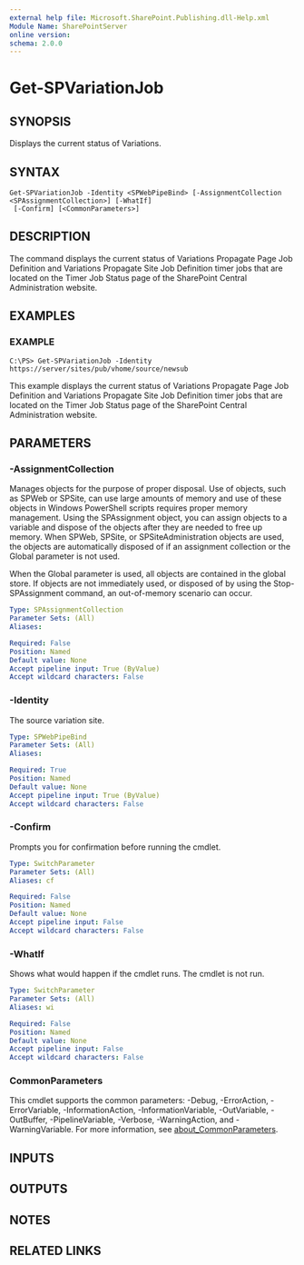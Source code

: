 ```yaml
---
external help file: Microsoft.SharePoint.Publishing.dll-Help.xml
Module Name: SharePointServer
online version:
schema: 2.0.0
---
```


# Get-SPVariationJob

## SYNOPSIS
Displays the current status of Variations.

## SYNTAX

```
Get-SPVariationJob -Identity <SPWebPipeBind> [-AssignmentCollection <SPAssignmentCollection>] [-WhatIf]
 [-Confirm] [<CommonParameters>]
```

## DESCRIPTION
The command displays the current status of Variations Propagate Page Job Definition and Variations Propagate Site Job Definition timer jobs that are located on the Timer Job Status page of the SharePoint Central Administration website.

## EXAMPLES

### EXAMPLE
```
C:\PS> Get-SPVariationJob -Identity https://server/sites/pub/vhome/source/newsub
```

This example displays the current status of Variations Propagate Page Job Definition and Variations Propagate Site Job Definition timer jobs that are located on the Timer Job Status page of the SharePoint Central Administration website.

## PARAMETERS

### -AssignmentCollection
Manages objects for the purpose of proper disposal. Use of objects, such as SPWeb or SPSite, can use large amounts of memory and use of these objects in Windows PowerShell scripts requires proper memory management. Using the SPAssignment object, you can assign objects to a variable and dispose of the objects after they are needed to free up memory. When SPWeb, SPSite, or SPSiteAdministration objects are used, the objects are automatically disposed of if an assignment collection or the Global parameter is not used.

When the Global parameter is used, all objects are contained in the global store. If objects are not immediately used, or disposed of by using the Stop-SPAssignment command, an out-of-memory scenario can occur.

```yaml
Type: SPAssignmentCollection
Parameter Sets: (All)
Aliases:

Required: False
Position: Named
Default value: None
Accept pipeline input: True (ByValue)
Accept wildcard characters: False
```

### -Identity
The source variation site.

```yaml
Type: SPWebPipeBind
Parameter Sets: (All)
Aliases:

Required: True
Position: Named
Default value: None
Accept pipeline input: True (ByValue)
Accept wildcard characters: False
```

### -Confirm
Prompts you for confirmation before running the cmdlet.

```yaml
Type: SwitchParameter
Parameter Sets: (All)
Aliases: cf

Required: False
Position: Named
Default value: None
Accept pipeline input: False
Accept wildcard characters: False
```

### -WhatIf
Shows what would happen if the cmdlet runs.
The cmdlet is not run.

```yaml
Type: SwitchParameter
Parameter Sets: (All)
Aliases: wi

Required: False
Position: Named
Default value: None
Accept pipeline input: False
Accept wildcard characters: False
```

### CommonParameters
This cmdlet supports the common parameters: -Debug, -ErrorAction, -ErrorVariable, -InformationAction, -InformationVariable, -OutVariable, -OutBuffer, -PipelineVariable, -Verbose, -WarningAction, and -WarningVariable. For more information, see [about_CommonParameters](https://go.microsoft.com/fwlink/?LinkID=113216).

## INPUTS

## OUTPUTS

## NOTES

## RELATED LINKS
